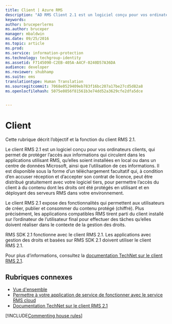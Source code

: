 ```yaml
---
title: Client | Azure RMS
description: "AD RMS Client 2.1 est un logiciel conçu pour vos ordinateurs clients, qui permet de protéger l’accès aux informations et leur utilisation."
keywords: 
author: bruceperlerms
ms.author: bruceper
manager: mbaldwin
ms.date: 09/25/2016
ms.topic: article
ms.prod: 
ms.service: information-protection
ms.technology: techgroup-identity
ms.assetid: F7145090-C2EB-405A-A4CF-0240D57A36DA
audience: developer
ms.reviewer: shubhamp
ms.suite: ems
translationtype: Human Translation
ms.sourcegitcommit: 7068e0529409eb783f16bc207a17be27cd5d82a8
ms.openlocfilehash: 5075e0856f81561b3e74dd52a3629cfe2dfa5dce


---
```


# <a name="client"></a>Client

Cette rubrique décrit l’objectif et la fonction du client RMS 2.1.

Le client RMS 2.1 est un logiciel conçu pour vos ordinateurs clients, qui permet de protéger l’accès aux informations qui circulent dans les applications utilisant RMS, qu’elles soient installées en local ou dans un centre de données Microsoft, ainsi que l’utilisation de ces informations. Il est disponible sous la forme d’un téléchargement facultatif qui, à condition d’en accuser réception et d’accepter son contrat de licence, peut être distribué gratuitement avec votre logiciel tiers, pour permettre l’accès du client à du contenu dont les droits ont été protégés en utilisant et en déployant des serveurs RMS dans votre environnement.

Le client RMS 2.1 expose des fonctionnalités qui permettent aux utilisateurs de créer, publier et consommer du contenu protégé (chiffré). Plus précisément, les applications compatibles RMS tirent parti du client installé sur l’ordinateur de l’utilisateur final pour effectuer des tâches qu’elles doivent réaliser dans le contexte de la gestion des droits.

RMS SDK 2.1 fonctionne avec le client RMS 2.1. Les applications avec gestion des droits et basées sur RMS SDK 2.1 doivent utiliser le client RMS 2.1.

Pour plus d’informations, consultez la [documentation TechNet sur le client RMS 2.1](https://TechNet.Microsoft.Com/library/jj159267(WS.10).aspx).

## <a name="related-topics"></a>Rubriques connexes

* [Vue d'ensemble](ad-rms-overview.md)
* [Permettre à votre application de service de fonctionner avec le service RMS cloud](how-to-use-file-api-with-aadrm-cloud.md)
* [Documentation TechNet sur le client RMS 2.1](https://TechNet.Microsoft.Com/en-us/library/jj159267(WS.10).aspx)

[!INCLUDE[Commenting house rules](../includes/houserules.md)]


<!--HONumber=Jan17_HO4-->


